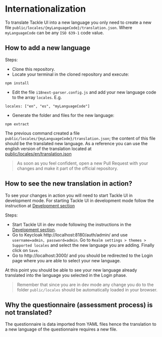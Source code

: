 # Internationalization

To translate Tackle UI into a new language you only need to create a new file `public/locales/{myLanguageCode}/translation.json`. Where `myLanguageCode` can be any `ISO 639-1` code value.

## How to add a new language

Steps:

- Clone this repository.
- Locate your terminal in the cloned repository and execute:

```
npm install
```

- Edit the file `i18next-parser.config.js` and add your new language code to the array `locales`. E.g.

```
locales: ["en", "es", "myLanguageCode"]
```

- Generate the folder and files for the new language:

```
npm extract
```

The previous command created a file `public/locales/{myLanguageCode}/translation.json`; the content of this file should be the translated new language. As a reference you can use the english version of the translation located at [public/locales/en/translation.json](https://github.com/konveyor/tackle2-ui/blob/main/client/public/locales/en/translation.json)

> As soon as you feel confident, open a new Pull Request with your changes and make it part of the official repository.

## How to see the new translation in action?

To see your changes in action you will need to start Tackle UI in development mode. For starting Tackle UI in development mode follow the instruction at [Development section](https://github.com/konveyor/tackle2-ui/blob/main/README.md#development)

Steps:

- Start Tackle UI in dev mode following the instructions in the [Development section](https://github.com/konveyor/tackle2-ui/blob/main/README.md#development).
- Go to Keycloak http://localhost:8180/auth/admin/ and use `username=admin, password=admin`. Go to `Realm settings > themes > Supported locales` and select the new language you are adding. Finally click on `Save`.
- Go to http://localhost:3000/ and you should be redirected to the Login page where you are able to select your new language.

At this point you should be able to see your new language already translated into the language you selected in the Login phase.

> Remember that since you are in dev mode any change you do to the folder `public/locales` should be automatically loaded in your browser.

## Why the questionnaire (assessment process) is not translated?

The questionnaire is data imported from YAML files hence the translation to a new language of the questionnaire requires a new file.
